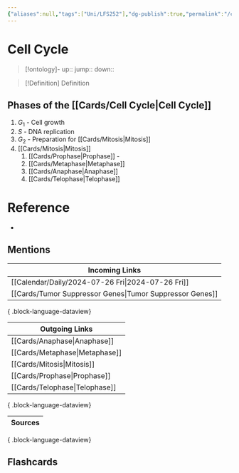```yaml
---
{"aliases":null,"tags":["Uni/LFS252"],"dg-publish":true,"permalink":"/cards/cell-cycle/","dgPassFrontmatter":true}
---
```


# Cell Cycle

> [!ontology]-
> up:: 
> jump:: 
> down:: 

> [!Definition] Definition

## Phases of the [[Cards/Cell Cycle\|Cell Cycle]]

1. $G_1$ - Cell growth
2. $S$ - DNA replication
3. $G_2$ - Preparation for [[Cards/Mitosis\|Mitosis]]
4. [[Cards/Mitosis\|Mitosis]]
	1. [[Cards/Prophase\|Prophase]] - 
	2. [[Cards/Metaphase\|Metaphase]]
	3. [[Cards/Anaphase\|Anaphase]]
	4. [[Cards/Telophase\|Telophase]]

# Reference

- 

## Mentions

| Incoming Links                                              |
| ----------------------------------------------------------- |
| [[Calendar/Daily/2024-07-26 Fri\|2024-07-26 Fri]]        |
| [[Cards/Tumor Suppressor Genes\|Tumor Suppressor Genes]] |

{ .block-language-dataview}

| Outgoing Links                    |
| --------------------------------- |
| [[Cards/Anaphase\|Anaphase]]   |
| [[Cards/Metaphase\|Metaphase]] |
| [[Cards/Mitosis\|Mitosis]]     |
| [[Cards/Prophase\|Prophase]]   |
| [[Cards/Telophase\|Telophase]] |

{ .block-language-dataview}

| Sources |
| ------- |

{ .block-language-dataview}

## Flashcards